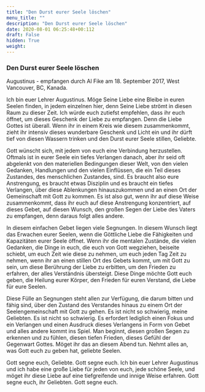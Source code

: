 ```yaml
---
title: "Den Durst eurer Seele löschen"
menu_title: ""
description: "Den Durst eurer Seele löschen"
date: 2020-08-01 06:25:48+00:112
draft: False
hidden: True
weight:
---
```

### Den Durst eurer Seele löschen

Augustinus - empfangen durch Al Fike am 18. September 2017, West Vancouver, BC, Kanada.

Ich bin euer Lehrer Augustinus. Möge Seine Liebe eine Bleibe in euren Seelen finden, in jedem einzelnen hier, denn Seine Liebe strömt in diesen Raum zu dieser Zeit. Ich würde euch zutiefst empfehlen, dass ihr euch öffnet, um dieses Geschenk der Liebe zu empfangen. Denn die Liebe Gottes ist überall. Wenn ihr in einem Kreis wie diesem zusammenkommt, zieht ihr intensiv dieses wunderbare Geschenk und Licht ein und ihr dürft tief von diesen Wassern trinken und den Durst eurer Seele stillen, Geliebte.

Gott wünscht sich, mit jedem von euch eine Verbindung herzustellen. Oftmals ist in eurer Seele ein tiefes Verlangen danach, aber ihr seid oft abgelenkt von den materiellen Bedingungen dieser Welt, von den vielen Gedanken, Handlungen und den vielen Einflüssen, die ein Teil dieses Zustandes, des menschlichen Zustandes, sind. Es braucht also eure Anstrengung, es braucht etwas Disziplin und es braucht ein tiefes Verlangen, über diese Ablenkungen hinauszukommen und an einen Ort der Gemeinschaft mit Gott zu kommen. Es ist also gut, wenn ihr auf diese Weise zusammenkommt, dass ihr euch auf diese Anstrengung konzentriert, auf dieses Gebet, auf diesen Wunsch, den großen Segen der Liebe des Vaters zu empfangen, denn daraus folgt alles andere.

In diesem einfachen Gebet liegen viele Segnungen. In diesem Wunsch liegt das Erwachen eurer Seelen, wenn die Göttliche Liebe die Fähigkeiten und Kapazitäten eurer Seele öffnet. Wenn ihr die mentalen Zustände, die vielen Gedanken, die Dinge in euch, die euch von Gott wegziehen, beiseite schiebt, um euch Zeit wie diese zu nehmen, um euch jeden Tag Zeit zu nehmen, wenn ihr an einen stillen Ort des Gebets kommt, um mit Gott zu sein, um diese Berührung der Liebe zu erbitten, um den Frieden zu erfahren, der alles Verständnis übersteigt. Diese Dinge möchte Gott euch geben, die Heilung eurer Körper, den Frieden für euren Verstand, die Liebe für eure Seelen.

Diese Fülle an Segnungen steht allen zur Verfügung, die darum bitten und fähig sind, über den Zustand des Verstandes hinaus zu einem Ort der Seelengemeinschaft mit Gott zu gehen. Es ist nicht so schwierig, meine Geliebten. Es ist nicht so schwierig. Es erfordert lediglich einen Fokus und ein Verlangen und einen Ausdruck dieses Verlangens in Form von Gebet und alles andere kommt ins Spiel. Man beginnt, diesen großen Segen zu erkennen und zu fühlen, diesen tiefen Frieden, dieses Gefühl der Gegenwart Gottes. Möget ihr das an diesem Abend tun. Nehmt alles an, was Gott euch zu geben hat, geliebte Seelen.

Gott segne euch, Geliebte. Gott segne euch. Ich bin euer Lehrer Augustinus und ich habe eine große Liebe für jeden von euch, jede schöne Seele, und möget ihr diese Liebe auf eine tiefgreifende und innige Weise erfahren. Gott segne euch, ihr Geliebten. Gott segne euch.
